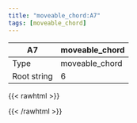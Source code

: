 ```yaml
---
title: "moveable_chord:A7"
tags: [moveable_chord]
---
```


|A7|moveable_chord|
|---|---|
|Type|moveable_chord|
|Root string|6|
{{< rawhtml >}}
<div class="container"></div>
<script>
const selector = '#container';
const chord = new ChordBox(selector);
chord.draw((new String("5X565X")));
</script>
{{< /rawhtml >}}
